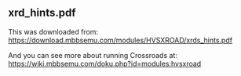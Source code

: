 
## xrd_hints.pdf

This was downloaded from: https://download.mbbsemu.com/modules/HVSXROAD/xrds_hints.pdf

And you can see more about running Crossroads at: https://wiki.mbbsemu.com/doku.php?id=modules:hvsxroad
